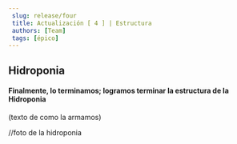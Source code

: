 ```yaml
---
 slug: release/four
 title: Actualización [ 4 ] | Estructura
 authors: [Team]
 tags: [épico]
---
```


## Hidroponia

#### **Finalmente, lo terminamos; logramos terminar la estructura de la Hidroponia**

(texto de como la armamos)

//foto de la hidroponia